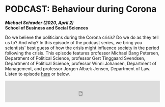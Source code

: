 # PODCAST: Behaviour during Corona
*__Michael Schrøder (2020, April 2)__*   
__School of Business and Social Sciences__

Do we believe the politicians during the Corona crisis? Do we do as they tell us to? And why? In this episode of the podcast series, we bring you scientists' best guess of how the crisis might influence society in the period following the crisis. This episode features professor Michael Bang Petersen, Department of Political Science, professor Gert Tinggaard Svendsen, Department of Political Science, professor Winni Johansen, Department of Management, and professor Jørgen Albæk Jensen, Department of Law. Listen to episode [here](https://bss.au.dk/insights/samfund-2/2020/adfaerd-i-en-coronatid/) or below. 

<iframe src="https://www.buzzsprout.com/171869/3211252-corona-special-2-adfaerd-i-en-coronatid?client_source=small_player&amp;iframe=true&amp;referrer=https://www.buzzsprout.com/171869/3211252-corona-special-2-adfaerd-i-en-coronatid.js?container_id=buzzsprout-player-3211252&amp;player=small" width="100%" height="70" frameborder="0" scrolling="no"></iframe>

